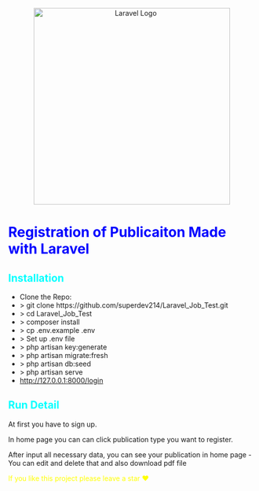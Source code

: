 <p align="center"><a href="https://laravel.com" target="_blank"><img src="https://raw.githubusercontent.com/laravel/art/master/logo-lockup/5%20SVG/2%20CMYK/1%20Full%20Color/laravel-logolockup-cmyk-red.svg" width="400" alt="Laravel Logo"></a></p>

<h1 style="color:blue">Registration of Publicaiton Made with Laravel</h1>

<h2 style="color:cyan">Installation</h2>
<ul>
    <li>Clone the Repo: <br> </li>
    <li style=""> > git clone https://github.com/superdev214/Laravel_Job_Test.git</li>
    <li> > cd Laravel_Job_Test</li>
    <li> > composer install</li>
    <li> > cp .env.example .env</li>
    <li> > Set up .env file</li>
    <li> > php artisan key:generate</li>
    <li> > php artisan migrate:fresh</li>
    <li> > php artisan db:seed</li>
    <li> > php artisan serve</li>
    <li> <a href="http://127.0.0.1:8000/login">http://127.0.0.1:8000/login</a> </li>
</ul>
<h2 style="color:cyan">Run Detail</h2>
<p>At first you have to sign up.</p>
<p>In home page you can can click publication type you want to register.</p>
<p>After input all necessary data, you can see your publication in home page - You can edit and delete that and also download pdf file</p>
<p style="color:yellow">If you like this project please leave a star ❤<p>
